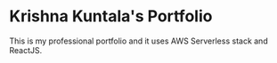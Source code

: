 # Krishna Kuntala's Portfolio

This is my professional portfolio and it uses AWS Serverless stack and ReactJS.
